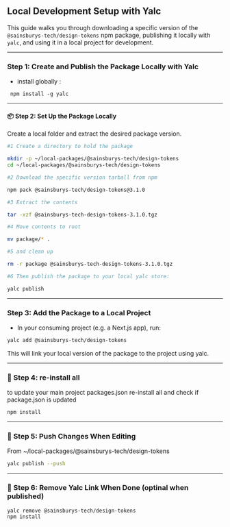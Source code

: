 ## Local Development Setup with Yalc

This guide walks you through downloading a specific version of the `@sainsburys-tech/design-tokens` npm package, publishing it locally with `yalc`, and using it in a local project for development.

---

### Step 1: Create and Publish the Package Locally with Yalc

- install globally :

```
 npm install -g yalc
```

---

#### 📦 Step 2: Set Up the Package Locally

Create a local folder and extract the desired package version.

```bash
#1 Create a directory to hold the package

mkdir -p ~/local-packages/@sainsburys-tech/design-tokens
cd ~/local-packages/@sainsburys-tech/design-tokens

#2 Download the specific version tarball from npm

npm pack @sainsburys-tech/design-tokens@3.1.0

#3 Extract the contents

tar -xzf @sainsburys-tech-design-tokens-3.1.0.tgz

#4 Move contents to root

mv package/* .

#5 and clean up

rm -r package @sainsburys-tech-design-tokens-3.1.0.tgz

#6 Then publish the package to your local yalc store:

yalc publish

```

---

### Step 3: Add the Package to a Local Project

- In your consuming project (e.g. a Next.js app), run:

```bash
yalc add @sainsburys-tech/design-tokens
```

This will link your local version of the package to the project using yalc.

---

### 🔁 Step 4: re-install all

to update your main project packages.json re-install all and check if package.json is updated

```bash
npm install
```

---

### 🔁 Step 5: Push Changes When Editing

From ~/local-packages/@sainsburys-tech/design-tokens

```bash
yalc publish --push

```

---

### 🧹 Step 6: Remove Yalc Link When Done (optinal when published)

```bash
yalc remove @sainsburys-tech/design-tokens
npm install
```
